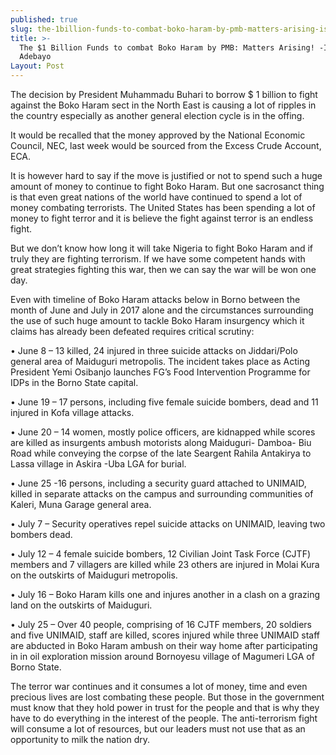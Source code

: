 ```yaml
---
published: true
slug: the-1billion-funds-to-combat-boko-haram-by-pmb-matters-arising-ishola-adebayo
title: >-
  The $1 Billion Funds to combat Boko Haram by PMB: Matters Arising! -Ishola
  Adebayo
Layout: Post
---
```

The decision by President Muhammadu Buhari to borrow $ 1 billion to fight against the Boko Haram sect in the North East is causing a lot of ripples in the country especially as another general election cycle is in the offing. 

It would be recalled that the money approved by the National Economic Council, NEC, last week would be sourced from the Excess Crude Account, ECA.

It is however hard to say if the move is justified or not to spend such a huge amount of money to continue to fight Boko Haram. But one sacrosanct thing is that even great nations of the world have continued to spend a lot of money combating terrorists. The United States has been spending a lot of money to fight terror and it is believe the fight against terror is an endless fight.

But we don’t know how long it will take Nigeria to fight Boko Haram and if truly they are fighting terrorism. If we have some competent hands with great strategies fighting this war, then we can say the war will be won one day.

Even with timeline of Boko Haram attacks below in Borno between the month of June and July in 2017 alone and the circumstances surrounding the use of such huge amount to tackle Boko Haram insurgency which it claims has already been defeated requires critical scrutiny: 

•	June 8 – 13 killed, 24 injured in three suicide attacks on Jiddari/Polo general area of Maiduguri metropolis. The incident takes place as Acting President Yemi Osibanjo launches FG’s Food Intervention Programme for IDPs in the Borno State capital. 

•	June 19 – 17 persons, including five female suicide bombers, dead and 11 injured in Kofa village attacks. 

•	June 20 – 14 women, mostly police officers, are kidnapped while scores are killed as insurgents ambush motorists along Maiduguri- Damboa- Biu Road while conveying the corpse of the late Seargent Rahila Antakirya to Lassa village in Askira -Uba LGA for burial. 

•	June 25 -16 persons, including a security guard attached to UNIMAID, killed in separate attacks on the campus and surrounding communities of Kaleri, Muna Garage general area. 

•	July 7 – Security operatives repel suicide attacks on UNIMAID, leaving two bombers dead. 

•	July 12 – 4 female suicide bombers, 12 Civilian Joint Task Force (CJTF) members and 7 villagers are killed while 23 others are injured in Molai Kura on the outskirts of Maiduguri metropolis. 

•	July 16 – Boko Haram kills one and injures another in a clash on a grazing land on the outskirts of Maiduguri. 

•	July 25 – Over 40 people, comprising of 16 CJTF members, 20 soldiers and five UNIMAID, staff are killed, scores injured while three UNIMAID staff are abducted in Boko Haram ambush on their way home after participating in in oil exploration mission around Bornoyesu village of Magumeri LGA of Borno State.

The terror war continues and it consumes a lot of money, time and even precious lives are lost combating these people. But those in the government must know that they hold power in trust for the people and that is why they have to do everything in the interest of the people. The anti-terrorism fight will consume a lot of resources, but our leaders must not use that as an opportunity to milk the nation dry.
